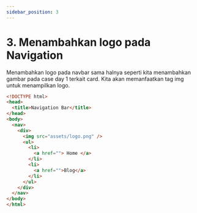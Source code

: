 ```yaml
---
sidebar_position: 3
---
```


# 3. Menambahkan logo pada Navigation

Menambahkan logo pada navbar sama halnya seperti kita menambahkan gambar pada case day 1 terkait card. Kita akan memanfaatkan tag img untuk menampilkan logo.

```html {8} title=index.html
<!DOCTYPE html>
<head>
  <title>Navigation Bar</title>
</head>
<body>
  <nav>
    <div>
      <img src="assets/logo.png" />
      <ul>
        <li>
          <a href=""> Home </a>
        </li>
        <li>
          <a href="">Blog</a>
        </li>
      </ul>
    </div>
  </nav>
</body>
</html>
```
